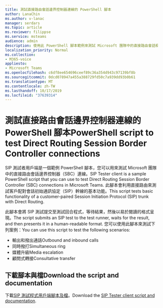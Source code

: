```yaml
---
title: 測試直接路由會話邊界控制器連線的 PowerShell 腳本
author: LanaChin
ms.author: v-lanac
manager: serdars
ms.topic: article
ms.reviewer: filippse
ms.service: msteams
audience: admin
description: 使用此 PowerShell 腳本範例來測試 Microsoft 團隊中的直接路由會話框線控制器連線。
localization_priority: Normal
ms.collection:
- M365-voice
appliesto:
- Microsoft Teams
ms.openlocfilehash: c6df8ee654696ceef89c36a354d943c97139bf8b
ms.sourcegitcommit: 0dcd078947a455a388729fd50c7a939dd93b0b61
ms.translationtype: MT
ms.contentlocale: zh-TW
ms.lasthandoff: 10/17/2019
ms.locfileid: "37639314"
---
```

# <a name="powershell-script-to-test-direct-routing-session-border-controller-connections"></a><span data-ttu-id="03a64-103">測試直接路由會話邊界控制器連線的 PowerShell 腳本</span><span class="sxs-lookup"><span data-stu-id="03a64-103">PowerShell script to test Direct Routing Session Border Controller connections</span></span>

<span data-ttu-id="03a64-104">SIP 測試者用戶端是一個範例 PowerShell 腳本，您可以用來測試 Microsoft 團隊中的直接路由會話邊界控制器（SBC）連線。</span><span class="sxs-lookup"><span data-stu-id="03a64-104">SIP Tester client is a sample PowerShell script that you can use to test Direct Routing Session Border Controller (SBC) connections in Microsoft Teams.</span></span> <span data-ttu-id="03a64-105">此腳本會利用直接路由來測試客戶配對會話初始通訊協定（SIP）幹線的基本功能。</span><span class="sxs-lookup"><span data-stu-id="03a64-105">This script tests basic functionality of a customer-paired Session Initiation Protocol (SIP) trunk with Direct Routing.</span></span>

<span data-ttu-id="03a64-106">此腳本會將 SIP 測試提交至測試回合程式，等待結果，然後以易於閱讀的格式呈現。</span><span class="sxs-lookup"><span data-stu-id="03a64-106">The script submits an SIP test to the test runner, waits for the result, and then presents it in a human-readable format.</span></span> <span data-ttu-id="03a64-107">您可以使用此腳本來測試下列案例：</span><span class="sxs-lookup"><span data-stu-id="03a64-107">You can use this script to test the following scenarios:</span></span>

- <span data-ttu-id="03a64-108">輸出和撥出通話</span><span class="sxs-lookup"><span data-stu-id="03a64-108">Outbound and inbound calls</span></span>
- <span data-ttu-id="03a64-109">同時撥打</span><span class="sxs-lookup"><span data-stu-id="03a64-109">Simultaneous ring</span></span>
- <span data-ttu-id="03a64-110">媒體升級</span><span class="sxs-lookup"><span data-stu-id="03a64-110">Media escalation</span></span>
- <span data-ttu-id="03a64-111">顧問式轉接</span><span class="sxs-lookup"><span data-stu-id="03a64-111">Consultative transfer</span></span>

## <a name="download-the-script-and-documentation"></a><span data-ttu-id="03a64-112">下載腳本與檔</span><span class="sxs-lookup"><span data-stu-id="03a64-112">Download the script and documentation</span></span>

<span data-ttu-id="03a64-113">下載[SIP 測試程式用戶端腳本及檔](https://github.com/MicrosoftDocs/OfficeDocs-SkypeForBusiness/blob/live/Teams/downloads/sip-tester-client/siptesterclient.zip?raw=true)。</span><span class="sxs-lookup"><span data-stu-id="03a64-113">Download the [SIP Tester client script and documentation](https://github.com/MicrosoftDocs/OfficeDocs-SkypeForBusiness/blob/live/Teams/downloads/sip-tester-client/siptesterclient.zip?raw=true).</span></span>